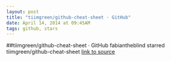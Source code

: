 ```yaml
---
layout: post
title: "tiimgreen/github-cheat-sheet · GitHub"
date: April 14, 2014 at 09:45AM
tags: github, stars
---
```

##tiimgreen/github-cheat-sheet · GitHub
fabiantheblind starred tiimgreen/github-cheat-sheet
[link to source](http://ift.tt/1jAyx1r) 
